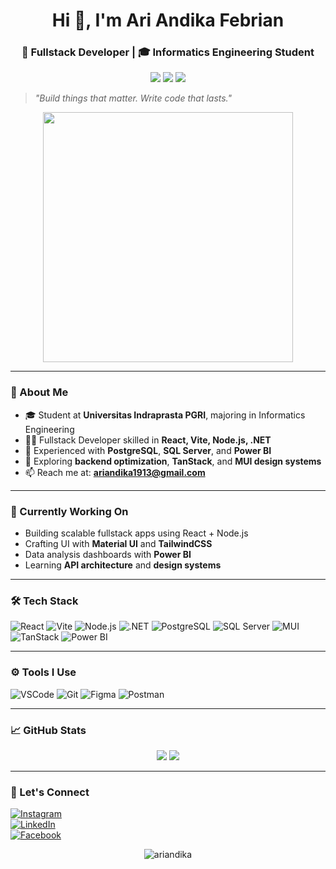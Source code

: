 <h1 align="center">Hi 👋, I'm Ari Andika Febrian</h1>
<h3 align="center">🚀 Fullstack Developer | 🎓 Informatics Engineering Student</h3>

<p align="center">
  <img src="https://img.shields.io/badge/React-20232A?style=for-the-badge&logo=react&logoColor=61DAFB" />
  <img src="https://img.shields.io/badge/Node.js-20232A?style=for-the-badge&logo=node.js&logoColor=83CD29" />
  <img src="https://img.shields.io/badge/.NET-20232A?style=for-the-badge&logo=dotnet&logoColor=9C4EF7" />
</p>

> *"Build things that matter. Write code that lasts."*

<p align="center">
  <img src="https://media.giphy.com/media/26tn33aiTi1jkl6H6/giphy.gif" width="400" />
</p>

---

### 🧠 About Me

- 🎓 Student at **Universitas Indraprasta PGRI**, majoring in Informatics Engineering  
- 👨‍💻 Fullstack Developer skilled in **React, Vite, Node.js, .NET**  
- 💾 Experienced with **PostgreSQL**, **SQL Server**, and **Power BI**
- 🌱 Exploring **backend optimization**, **TanStack**, and **MUI design systems**
- 📫 Reach me at: **ariandika1913@gmail.com**

---

### 🔨 Currently Working On
- Building scalable fullstack apps using React + Node.js  
- Crafting UI with **Material UI** and **TailwindCSS**  
- Data analysis dashboards with **Power BI**  
- Learning **API architecture** and **design systems**

---

### 🛠 Tech Stack

![React](https://img.shields.io/badge/-React-61DAFB?logo=react&logoColor=white&style=for-the-badge)
![Vite](https://img.shields.io/badge/-Vite-646CFF?logo=vite&logoColor=white&style=for-the-badge)
![Node.js](https://img.shields.io/badge/-Node.js-339933?logo=node.js&logoColor=white&style=for-the-badge)
![.NET](https://img.shields.io/badge/-.NET-512BD4?logo=dotnet&logoColor=white&style=for-the-badge)
![PostgreSQL](https://img.shields.io/badge/-PostgreSQL-336791?logo=postgresql&logoColor=white&style=for-the-badge)
![SQL Server](https://img.shields.io/badge/-SQL%20Server-CC2927?logo=microsoftsqlserver&logoColor=white&style=for-the-badge)
![MUI](https://img.shields.io/badge/-MUI-007FFF?logo=mui&logoColor=white&style=for-the-badge)
![TanStack](https://img.shields.io/badge/-TanStack-FF4154?logo=reactquery&logoColor=white&style=for-the-badge)
![Power BI](https://img.shields.io/badge/-Power%20BI-F2C811?logo=powerbi&logoColor=black&style=for-the-badge)

---

### ⚙️ Tools I Use

![VSCode](https://img.shields.io/badge/-VSCode-007ACC?logo=visualstudiocode&logoColor=white&style=for-the-badge)
![Git](https://img.shields.io/badge/-Git-F05032?logo=git&logoColor=white&style=for-the-badge)
![Figma](https://img.shields.io/badge/-Figma-F24E1E?logo=figma&logoColor=white&style=for-the-badge)
![Postman](https://img.shields.io/badge/-Postman-FF6C37?logo=postman&logoColor=white&style=for-the-badge)

---

### 📈 GitHub Stats

<p align="center">
  <img src="https://github-readme-stats.vercel.app/api?username=ariandika&show_icons=true&theme=tokyonight" />
  <img src="https://github-readme-streak-stats.herokuapp.com/?user=ariandika&theme=tokyonight" />
</p>

---

### 🔗 Let's Connect

[![Instagram](https://img.shields.io/badge/-Instagram-E4405F?logo=instagram&logoColor=white&style=for-the-badge)](https://instagram.com/yourinstagram)  
[![LinkedIn](https://img.shields.io/badge/-LinkedIn-0077B5?logo=linkedin&logoColor=white&style=for-the-badge)](https://linkedin.com/in/yourlinkedin)  
[![Facebook](https://img.shields.io/badge/-Facebook-1877F2?logo=facebook&logoColor=white&style=for-the-badge)](https://facebook.com/yourfacebook)

<p align="center">
  <img src="https://komarev.com/ghpvc/?username=ariandika&label=Profile%20views&color=0e75b6&style=flat" alt="ariandika" />
</p>
